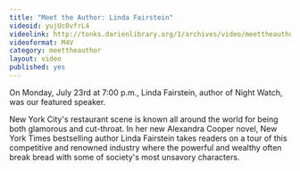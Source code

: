 ```yaml
---
title: "Meet the Author: Linda Fairstein"
videoid: yujUc0vfrL4
videolink: http://tonks.darienlibrary.org/1/archives/video/meettheauthor/20120723_linda_fairstein.m4v
videoformat: M4V
category: meettheauthor
layout: video
published: yes
---
```


On Monday, July 23rd at 7:00 p.m., Linda Fairstein, author of Night Watch, was our featured speaker.

New York City's restaurant scene is known all around the world for being both glamorous and cut-throat. In her new Alexandra Cooper novel, New York Times bestselling author Linda Fairstein takes readers on a tour of this competitive and renowned industry where the powerful and wealthy often break bread with some of society's most unsavory characters.